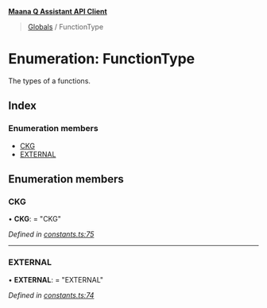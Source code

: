 **[Maana Q Assistant API Client](../README.md)**

> [Globals](../README.md) / FunctionType

# Enumeration: FunctionType

The types of a functions.

## Index

### Enumeration members

* [CKG](functiontype.md#ckg)
* [EXTERNAL](functiontype.md#external)

## Enumeration members

### CKG

•  **CKG**:  = "CKG"

*Defined in [constants.ts:75](https://github.com/maana-io/q-assistant-client/blob/2b2b176/src/constants.ts#L75)*

___

### EXTERNAL

•  **EXTERNAL**:  = "EXTERNAL"

*Defined in [constants.ts:74](https://github.com/maana-io/q-assistant-client/blob/2b2b176/src/constants.ts#L74)*
